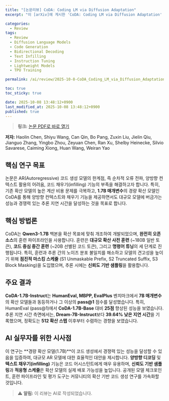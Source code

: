 ```yaml
---
title: "[논문리뷰] CoDA: Coding LM via Diffusion Adaptation"
excerpt: "이 [arXiv]에 게시한 'CoDA: Coding LM via Diffusion Adaptation' 논문에 대한 자세한 리뷰입니다."

categories:
  - Review
tags:
  - Review
  - Diffusion Language Models
  - Code Generation
  - Bidirectional Decoding
  - Text Infilling
  - Instruction Tuning
  - Lightweight Models
  - TPU Training

permalink: /ai/review/2025-10-8-CoDA_Coding_LM_via_Diffusion_Adaptation/

toc: true
toc_sticky: true

date: 2025-10-08 13:48:12+0900
last_modified_at: 2025-10-08 13:48:12+0900
published: true
---
```

> **링크:** [논문 PDF로 바로 열기](https://arxiv.org/abs/2510.03270)

**저자:** Haolin Chen, Shiyu Wang, Can Qin, Bo Pang, Zuxin Liu, Jielin Qiu, Jianguo Zhang, Yingbo Zhou, Zeyuan Chen, Ran Xu, Shelby Heinecke, Silvio Savarese, Caiming Xiong, Huan Wang, Weiran Yao



## 핵심 연구 목표
논문은 AR(Autoregressive) 코드 생성 모델의 한계점, 즉 순차적 오류 전파, 양방향 컨텍스트 활용의 어려움, 코드 채우기(infilling) 기능의 부족을 해결하고자 합니다. 특히, 기존 확산 모델의 높은 계산 비용 문제를 극복하고, **1.7B 매개변수**의 경량 확산 모델인 CoDA를 통해 양방향 컨텍스트와 채우기 기능을 제공하면서도 대규모 모델에 버금가는 성능과 경쟁력 있는 추론 지연 시간을 달성하는 것을 목표로 합니다.

## 핵심 방법론
CoDA는 **Qwen3-1.7B** 백본을 확산 목표에 맞춰 개조하여 개발되었으며, **완전히 오픈 소스**의 훈련 파이프라인을 사용합니다. 훈련은 **대규모 확산 사전 훈련** (~180B 일반 토큰), **코드 중심 중간 훈련** (~20B 선별된 코드 토큰), 그리고 **명령어 튜닝**의 세 단계로 진행됩니다. 특히, 훈련과 추론 간의 노이즈 분포 불일치를 해소하고 모델의 견고성을 높이기 위해 **점진적 마스킹 스케줄** (S1 Unmaskable Prefix, S2 Truncated Suffix, S3 Block Masking)을 도입했으며, 추론 시에는 **신뢰도 기반 샘플링**을 활용합니다.

## 주요 결과
**CoDA-1.7B-Instruct**는 **HumanEval, MBPP, EvalPlus** 벤치마크에서 **7B 매개변수**의 확산 모델들과 동등하거나 그 이상의 **pass@1** 점수를 달성했습니다. 특히, HumanEval (pass@1)에서 **CoDA-1.7B-Base** 대비 **25점** 향상된 성능을 보였습니다. 추론 지연 시간 측면에서는, **Dream-7B-Instruct**보다 **39.64% 낮은 지연 시간**을 기록했으며, 정확도는 **512 확산 스텝** 이후부터 수렴하는 경향을 보였습니다.

## AI 실무자를 위한 시사점
이 연구는 **경량 확산 모델(1.7B)**이 코드 생성에서 경쟁력 있는 성능을 달성할 수 있음을 입증하여, 대규모 AR 모델에 대한 효율적인 대안을 제시합니다. **양방향 디코딩** 및 **텍스트 채우기(infilling)** 기능은 코드 어시스턴트에게 매우 유용하며, **신뢰도 기반 샘플링**과 **적응형 스케줄**은 확산 모델의 실제 배포 가능성을 높입니다. 공개된 모델 체크포인트, 훈련 파이프라인 및 평가 도구는 커뮤니티의 확산 기반 코드 생성 연구를 가속화할 것입니다.

> ⚠️ **알림:** 이 리뷰는 AI로 작성되었습니다.
